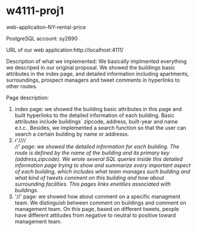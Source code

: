 # w4111-proj1
web-applicaiton-NY-rental-price

PostgreSQL account: sy2890

URL of our web application:http://localhost:4111/

Description of what we implemented: We basically implmented everything we descriped in our original proposal. We showed the buildings basic attributes in the index page, and detailed information including apartments, surroundings, prospect managers and tweet comments in hyperlinks to other routes.

Page description:
1. index page: we showed the building basic attributes in this page and built hyperlinks to the detailed information of each building. Basic attributes include buildings` zipcode, address, built-year and name e.t.c.. Besides, we implemented a search function so that the user can search a certain building by name or addresss.
2. r'//<name>//<address>//<zipcode>' page: we showed the detailed information for each building. The route is defined by the name of the building and its primary key (address,zipcode). We wrote several SQL queries inside this detailed information page trying to show and summarize every important aspect of each building, which includes what team manages such building and what kind of tweets comment on this building and how about surrounding facilities. This pages links enetities associated with buildings.
3. '//<teamname>' page: we showed how about comment on a specific managment team. We distinguish between comment on buildings and comment on management team. On this page, based on different tweets, people have different attitudes from negative to neutral to positive toward management team. 
